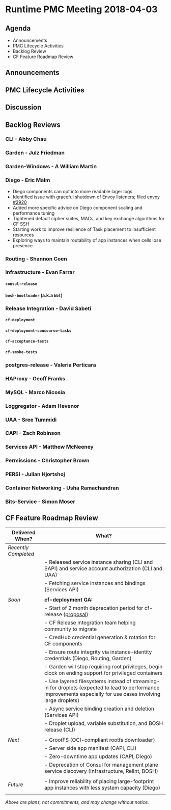 # Runtime PMC Meeting 2018-04-03

## Agenda

* Announcements
* PMC Lifecycle Activities
* Backlog Review
* CF Feature Roadmap Review


## Announcements


## PMC Lifecycle Activities


## Discussion


## Backlog Reviews

### CLI - Abby Chau



### Garden - Julz Friedman


### Garden-Windows - A William Martin


### Diego - Eric Malm

- Diego components can opt into more readable lager logs
- Identified issue with graceful shutdown of Envoy listeners; filed [envoy #2920](https://github.com/envoyproxy/envoy/issues/2920)
- Added more specific advice on Diego component scaling and performance tuning
- Tightened default cipher suites, MACs, and key exchange algorithms for CF SSH
- Starting work to improve resilience of Task placement to insufficient resources
- Exploring ways to maintain routability of app instances when cells lose presence


### Routing - Shannon Coen


### Infrastructure - Evan Farrar

#### `consul-release`


#### `bosh-bootloader` (a.k.a `bbl`)



### Release Integration - David Sabeti

#### `cf-deployment`


#### `cf-deployment-concourse-tasks`


#### `cf-acceptance-tests`


#### `cf-smoke-tests`


### postgres-release - Valeria Perticara


### HAProxy - Geoff Franks




### MySQL - Marco Nicosia


### Loggregator - Adam Hevenor


### UAA - Sree Tummidi



### CAPI - Zach Robinson


### Services API - Matthew McNeeney


### Permissions - Christopher Brown



### PERSI - Julian Hjortshoj


### Container Networking - Usha Ramachandran



### Bits-Service - Simon Moser


## CF Feature Roadmap Review



Delivered When? | What?
------|------
*Recently Completed* | 
|| - Released service instance sharing (CLI and SAPI) and service account authorization (CLI and UAA)
|| - Fetching service instances and bindings (Services API)
||
*Soon* | **cf-deployment GA:**
|| - Start of 2 month deprecation period for cf-release ([proposal](https://docs.google.com/document/d/1KLl4UIQbl92SvYom4fO-LcEoMK1D45KmjA988MwnOR4/edit?usp=sharing))
|| - CF Release Integration team helping community to migrate
|| - CredHub credential generation & rotation for CF components
|| - Ensure route integrity via instance-identity credentials (Diego, Routing, Garden)
|| - Garden will stop requiring root privileges, begin clock on ending support for privileged containers
|| - Use layered filesystems instead of streaming-in for droplets (expected to lead to performance improvements especially for use cases involving large droplets)
|| - Async service binding creation and deletion (Services API)
|| - Droplet upload, variable substitution, and BOSH release (CLI)
||
*Next* | - GrootFS (OCI-compliant rootfs downloader)
|| - Server side app manifest (CAPI, CLI)
|| - Zero-downtime app updates (CAPI, Diego)
|| - Deprecation of Consul for management plane service discovery (Infrastructure, RelInt, BOSH)
||
*Future* | - Improve reliability of placing large-footprint app instances with less system capacity (Diego)
||

*Above are plans, not commitments, and may change without notice.*
